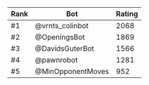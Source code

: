 Rank|Bot|Rating
---|---|---
#1|@vrnts_colinbot|2068
#2|@OpeningsBot|1869
#3|@DavidsGuterBot|1566
#4|@pawnrobot|1281
#5|@MinOpponentMoves|952
